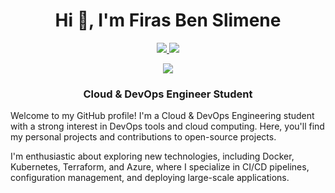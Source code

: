 <h1 align="center">Hi 👋, I'm Firas Ben Slimene</h1>

<p align="center" dir="auto">
<a href="https://www.linkedin.com/in/firas-ben-slimene-5a87492a0/" rel="nofollow"><img src="https://camo.githubusercontent.com/591c02e8ff595d43e0b35b1b29aed639a7154b959cd8f8c854b9e176d885b094/68747470733a2f2f696d672e736869656c64732e696f2f62616467652f4c696e6b6564496e2d3030373742353f7374796c653d666f722d7468652d6261646765266c6f676f3d6c696e6b6564696e266c6f676f436f6c6f723d7768697465" data-canonical-src="https://img.shields.io/badge/LinkedIn-0077B5?style=for-the-badge&amp;logo=linkedin&amp;logoColor=white" style="max-width: 100%;"> </a>
<a href="mailto:gmail.benslimenefiras456@gmail.com"><img src="https://camo.githubusercontent.com/71a0f4bfcf1f2220e2b1c246ac2ee681c47ee914d1c1f0e27a0e6c9ac2e9f134/68747470733a2f2f696d672e736869656c64732e696f2f62616467652f476d61696c2d4431343833363f7374796c653d666f722d7468652d6261646765266c6f676f3d676d61696c266c6f676f436f6c6f723d7768697465" data-canonical-src="https://img.shields.io/badge/Gmail-D14836?style=for-the-badge&amp;logo=gmail&amp;logoColor=white" style="max-width: 100%;"> </a>
</p>

<p align="center" dir="auto"> <a target="_blank" rel="noopener noreferrer nofollow" href="https://camo.githubusercontent.com/8c998145da0ae09421472f0eb6b55db5b960d942c85616a631e9e324f967eeef/68747470733a2f2f6b6f6d617265762e636f6d2f67687076632f3f757365726e616d653d6d6f68616d6564616d696e653939266c6162656c3d50726f66696c6525323056697369747326636f6c6f723d626c7565267374796c653d706c6173746963253232253230616c743d2532326d6f68616d6564616d696e653939"><img src="https://camo.githubusercontent.com/8c998145da0ae09421472f0eb6b55db5b960d942c85616a631e9e324f967eeef/68747470733a2f2f6b6f6d617265762e636f6d2f67687076632f3f757365726e616d653d6d6f68616d6564616d696e653939266c6162656c3d50726f66696c6525323056697369747326636f6c6f723d626c7565267374796c653d706c6173746963253232253230616c743d2532326d6f68616d6564616d696e653939" data-canonical-src="https://komarev.com/ghpvc/?username=mohamedamine99&amp;label=Profile%20Visits&amp;color=blue&amp;style=plastic%22%20alt=%22mohamedamine99" style="max-width: 100%;"></a> </p>
<h3 align="center">Cloud & DevOps Engineer Student</h3>

<p>Welcome to my GitHub profile! I'm a Cloud & DevOps Engineering student with a strong interest in DevOps tools and cloud computing. Here, you'll find my personal projects and contributions to open-source projects. </p>
<p>I'm enthusiastic about exploring new technologies, including Docker, Kubernetes, Terraform, and Azure, where I specialize in CI/CD pipelines, configuration management, and deploying large-scale applications. </p>


